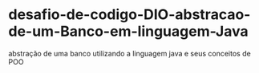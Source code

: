 # desafio-de-codigo-DIO-abstracao-de-um-Banco-em-linguagem-Java
abstração de uma banco utilizando a linguagem java e seus conceitos de POO
